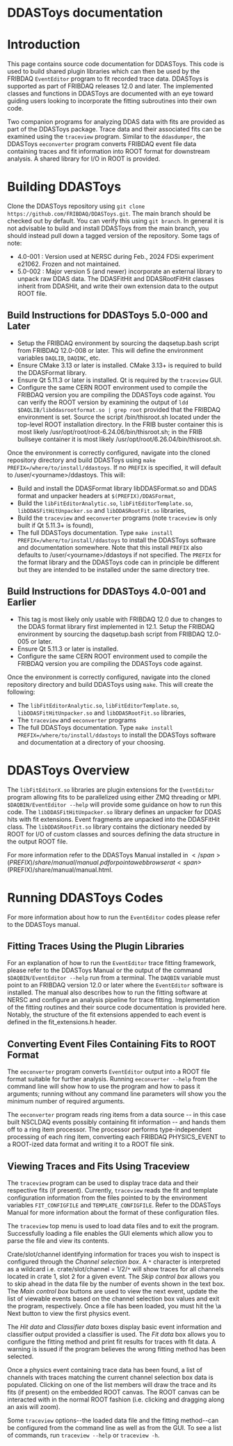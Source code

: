 # DDASToys documentation

# Introduction
This page contains source code documentation for DDASToys. This code is used to build shared plugin libraries which can then be used by the FRIBDAQ `EventEditor` program to fit recorded trace data. DDASToys is supported as part of FRIBDAQ releases 12.0 and later. The implemented classes and functions in DDASToys are documented with an eye toward guiding users looking to incorporate the fitting subroutines into their own code.

Two companion programs for analyzing DDAS data with fits are provided as part of the DDASToys package. Trace data and their associated fits can be examined using the `traceview` program. Similar to the `ddasdumper`, the DDASToys `eeconverter` program converts FRIBDAQ event file data containing traces and fit information into ROOT format for downstream analysis. A shared library for I/O in ROOT is provided.

# Building DDASToys
Clone the DDASToys repository using `git clone https://github.com/FRIBDAQ/DDASToys.git`. The main branch should be checked out by default. You can verify this using `git branch`. In general it is not advisable to build and install DDASToys from the main branch, you should instead pull down a tagged version of the repository. Some tags of note:
* 4.0-001 : Version used at NERSC during Feb., 2024 FDSi experiment e21062. Frozen and not maintained.
* 5.0-002 : Major version 5 (and newer) incorporate an external library to unpack raw DDAS data. The DDASFitHit and DDASRootFitHit classes inherit from DDASHit, and write their own extension data to the output ROOT file.

## Build Instructions for DDASToys 5.0-000 and Later
- Setup the FRIBDAQ environment by sourcing the daqsetup.bash script from FRIBDAQ 12.0-008 or later. This will define the environment variables `DAQLIB`, `DAQINC`, etc.
- Ensure CMake 3.13 or later is installed. CMake 3.13+ is required to build the DDASFormat library.
- Ensure Qt 5.11.3 or later is installed. Qt is required by the `traceview` GUI.
- Configure the same CERN ROOT environment used to compile the FRIBDAQ version you are compiling the DDASToys code against. You can verify the ROOT version by examining the output of `ldd $DAQLIB/libddasrootformat.so | grep root` provided that the FRIBDAQ environment is set. Source the script /bin/thisroot.sh located under the top-level ROOT installation directory. In the FRIB buster container this is most likely /usr/opt/root/root-6.24.06/bin/thisroot.sh; in the FRIB bullseye container it is most likely /usr/opt/root/6.26.04/bin/thisroot.sh.

Once the environment is correctly configured, navigate into the cloned repository directory and build DDASToys using `make PREFIX=/where/to/install/ddastoys`. If no `PREFIX` is specified, it will default to /user/\<yourname\>/ddastoys. This will:
* Build and install the DDASFormat library libDDASFormat.so and DDAS format and unpacker headers at `$(PREFIX)/DDASFormat`,
* Build the `libFitEditorAnalytic.so`, `libFitEditorTemplate.so`, `libDDASFitHitUnpacker.so` and `libDDASRootFit.so` libraries,
* Build the `traceview` and `eeconverter` programs (note `traceview` is only built if Qt 5.11.3+ is found),
* The full DDASToys documentation.
Type `make install PREFIX=/where/to/install/ddastoys` to install the DDASToys software and documentation somewhere. Note that this install `PREFIX` also defaults to /user/\<yourname\>/ddastoys if not specified. The `PREFIX` for the format library and the DDASToys code can in principle be different but they are intended to be installed under the same directory tree.

## Build Instructions for DDASToys 4.0-001 and Earlier
- This tag is most likely only usable with FRIBDAQ 12.0 due to changes to the DDAS format library first implemented in 12.1. Setup the FRIBDAQ environment by sourcing the daqsetup.bash script from FRIBDAQ 12.0-005 or later.
- Ensure Qt 5.11.3 or later is installed.
- Configure the same CERN ROOT environment used to compile the FRIBDAQ version you are compiling the DDASToys code against.

Once the environment is correctly configured, navigate into the cloned repository directory and build DDASToys using `make`. This will create the following:
* The `libFitEditorAnalytic.so`, `libFitEditorTemplate.so`, `libDDASFitHitUnpacker.so` and `libDDASRootFit.so` libraries,
* The `traceview` and `eeconverter` programs
* The full DDASToys documentation.
Type `make install PREFIX=/where/to/install/ddastoys` to install the DDASToys software and documentation at a directory of your choosing.

# DDASToys Overview

The `libFitEditorX.so` libraries are plugin extensions for the `EventEditor` program allowing fits to be parallelized using either ZMQ threading or MPI. `$DAQBIN/EventEditor --help` will provide some guidance on how to run this code. The `libDDASFitHitUnpacker.so` library defines an unpacker for DDAS hits with fit extensions. Event fragments are unpacked into the DDASFitHit class. The `libDDASRootFit.so` library contains the dictionary needed by ROOT for I/O of custom classes and sources defining the data structure in the output ROOT file.

For more information refer to the DDASToys Manual installed in <span>$</span>(PREFIX)/share/manual/manual.pdf or point a web browser at <span>$</span>(PREFIX)/share/manual/manual.html.

# Running DDASToys Codes
For more information about how to run the `EventEditor` codes please refer to the DDASToys manual.

## Fitting Traces Using the Plugin Libraries
For an explanation of how to run the `EventEditor` trace fitting framework, please refer to the DDASToys Manual or the output of the command `$DAQBIN/EventEditor --help` run from a terminal. The `DAQBIN` variable must point to an FRIBDAQ version 12.0 or later where the `EventEditor` software is installed. The manual also describes how to run the fitting software at NERSC and configure an analysis pipeline for trace fitting. Implementation of the fitting routines and their source code documentation is provided here. Notably, the structure of the fit extensions appended to each event is defined in the fit_extensions.h header.

## Converting Event Files Containing Fits to ROOT Format
The `eeconverter` program converts `EventEditor` output into a ROOT file format suitable for further analysis. Running `eeconverter --help` from the command line will show how to use the program and how to pass it arguments; running without any command line parameters will show you the minimum number of required arguments.

The `eeconverter` program reads ring items from a data source -- in this case built NSCLDAQ events possibly containing fit information -- and hands them off to a ring item processor. The processor performs type-independent processing of each ring item, converting each FRIBDAQ PHYSICS_EVENT to a ROOT-ized data format and writing it to a ROOT file sink.

## Viewing Traces and Fits Using Traceview
The `traceview` program can be used to display trace data and their respective fits (if present). Currently, `traceview` reads the fit and template configuration information from the files pointed to by the environment variables `FIT_CONFIGFILE` and `TEMPLATE_CONFIGFILE`. Refer to the DDASToys Manual for more information about the format of these configuration files.

The `traceview` top menu is used to load data files and to exit the program. Successfully loading a file enables the GUI elements which allow you to parse the file and view its contents.

Crate/slot/channel identifying information for traces you wish to inspect is configured through the <em>Channel selection box</em>. A `*` character is interpreted as a wildcard i.e. crate/slot/channel = 1/2/`*` will show traces for all channels located in crate 1, slot 2 for a given event. The <em>Skip control box</em> allows you to skip ahead in the data file by the number of events shown in the text box. The <em>Main control box</em> buttons are used to view the next event, update the list of viewable events based on the channel selection box values and exit the program, respectively. Once a file has been loaded, you must hit the \a Next button to view the first physics event.

The <em>Hit data</em> and <em>Classifier data</em> boxes display basic event information and classifier output provided a classifier is used. The <em>Fit data</em> box allows you to configure the fitting method and print fit results for traces with fit data. A warning is issued if the program believes the wrong fitting method has been selected.

Once a physics event containing trace data has been found, a list of channels with traces matching the current channel selection box data is populated. Clicking on one of the list members will draw the trace and its fits (if present) on the embedded ROOT canvas. The ROOT canvas can be interacted with in the normal ROOT fashion (i.e. clicking and dragging along an axis will zoom). 

Some `traceview` options--the loaded data file and the fitting method--can be configured from the command line as well as from the GUI. To see a list of commands, run `traceview --help` or `traceview -h`.